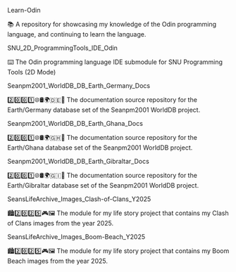 
Learn-Odin

📚️ A repository for showcasing my knowledge of the Odin programming language, and continuing to learn the language. 

SNU_2D_ProgrammingTools_IDE_Odin

⌨️ The Odin programming language IDE submodule for SNU Programming Tools (2D Mode)

Seanpm2001_WorldDB_DB_Earth_Germany_Docs

2️⃣️0️⃣️0️⃣️1️⃣️🌐️🛢️🌍️🇩🇪️📖️ The documentation source repository for the Earth/Germany database set of the Seanpm2001 WorldDB project. 

Seanpm2001_WorldDB_DB_Earth_Ghana_Docs

2️⃣️0️⃣️0️⃣️1️⃣️🌐️🛢️🌍️🇬🇭️📖️ The documentation source repository for the Earth/Ghana database set of the Seanpm2001 WorldDB project. 

Seanpm2001_WorldDB_DB_Earth_Gibraltar_Docs

2️⃣️0️⃣️0️⃣️1️⃣️🌐️🛢️🌍️🇬🇮️📖️ The documentation source repository for the Earth/Gibraltar database set of the Seanpm2001 WorldDB project. 

SeansLifeArchive_Images_Clash-of-Clans_Y2025

🏙️2️⃣️0️⃣️2️⃣️5️⃣️🎮️🖼️ The module for my life story project that contains my Clash of Clans images from the year 2025.

SeansLifeArchive_Images_Boom-Beach_Y2025

🏙️2️⃣️0️⃣️2️⃣️5️⃣️🎮️🖼️ The module for my life story project that contains my Boom Beach images from the year 2025.

